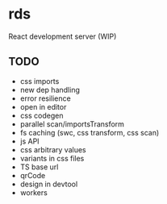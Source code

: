 # rds

React development server (WIP)

## TODO

- css imports
- new dep handling
- error resilience
- open in editor
- css codegen
- parallel scan/importsTransform
- fs caching (swc, css transform, css scan)
- js API
- css arbitrary values
- variants in css files
- TS base url
- qrCode
- design in devtool
- workers
